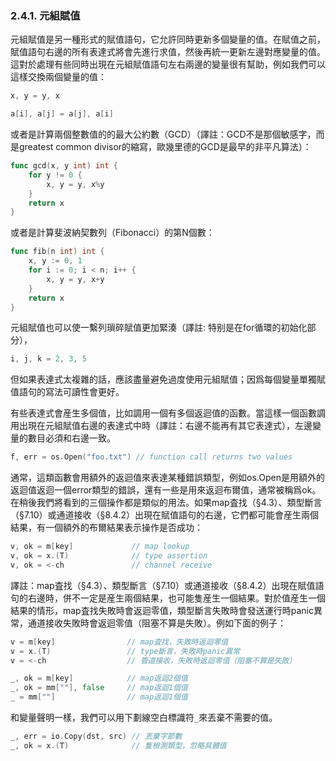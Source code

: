 ### 2.4.1. 元組賦值

元組賦值是另一種形式的賦值語句，它允許同時更新多個變量的值。在賦值之前，賦值語句右邊的所有表達式將會先進行求值，然後再統一更新左邊對應變量的值。這對於處理有些同時出現在元組賦值語句左右兩邊的變量很有幫助，例如我們可以這樣交換兩個變量的值：

```Go
x, y = y, x

a[i], a[j] = a[j], a[i]
```

或者是計算兩個整數值的的最大公約數（GCD）（譯註：GCD不是那個敏感字，而是greatest common divisor的縮寫，歐幾里德的GCD是最早的非平凡算法）：

```Go
func gcd(x, y int) int {
	for y != 0 {
		x, y = y, x%y
	}
	return x
}
```

或者是計算斐波納契數列（Fibonacci）的第N個數：

```Go
func fib(n int) int {
	x, y := 0, 1
	for i := 0; i < n; i++ {
		x, y = y, x+y
	}
	return x
}
```

元組賦值也可以使一繫列瑣碎賦值更加緊湊（譯註: 特别是在for循環的初始化部分），

```Go
i, j, k = 2, 3, 5
```

但如果表達式太複雜的話，應該盡量避免過度使用元組賦值；因爲每個變量單獨賦值語句的寫法可讀性會更好。

有些表達式會産生多個值，比如調用一個有多個返迴值的函數。當這樣一個函數調用出現在元組賦值右邊的表達式中時（譯註：右邊不能再有其它表達式），左邊變量的數目必須和右邊一致。

```Go
f, err = os.Open("foo.txt") // function call returns two values
```

通常，這類函數會用額外的返迴值來表達某種錯誤類型，例如os.Open是用額外的返迴值返迴一個error類型的錯誤，還有一些是用來返迴布爾值，通常被稱爲ok。在稍後我們將看到的三個操作都是類似的用法。如果map査找（§4.3）、類型斷言（§7.10）或通道接收（§8.4.2）出現在賦值語句的右邊，它們都可能會産生兩個結果，有一個額外的布爾結果表示操作是否成功：

```Go
v, ok = m[key]             // map lookup
v, ok = x.(T)              // type assertion
v, ok = <-ch               // channel receive
```

譯註：map査找（§4.3）、類型斷言（§7.10）或通道接收（§8.4.2）出現在賦值語句的右邊時，併不一定是産生兩個結果，也可能隻産生一個結果。對於值産生一個結果的情形，map査找失敗時會返迴零值，類型斷言失敗時會發送運行時panic異常，通道接收失敗時會返迴零值（阻塞不算是失敗）。例如下面的例子：

```Go
v = m[key]                // map査找，失敗時返迴零值
v = x.(T)                 // type斷言，失敗時panic異常
v = <-ch                  // 管道接收，失敗時返迴零值（阻塞不算是失敗）

_, ok = m[key]            // map返迴2個值
_, ok = mm[""], false     // map返迴1個值
_ = mm[""]                // map返迴1個值
```

和變量聲明一樣，我們可以用下劃線空白標識符`_`來丟棄不需要的值。

```Go
_, err = io.Copy(dst, src) // 丟棄字節數
_, ok = x.(T)              // 隻檢測類型，忽略具體值
```

